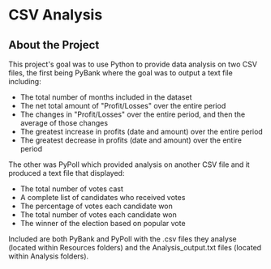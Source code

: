 # CSV Analysis
## About the Project
This project's goal was to use Python to provide data analysis on two CSV files, the first being PyBank where the goal was to output a text file including: 
- The total number of months included in the dataset
- The net total amount of "Profit/Losses" over the entire period
- The changes in "Profit/Losses" over the entire period, and then the average of those changes
- The greatest increase in profits (date and amount) over the entire period
- The greatest decrease in profits (date and amount) over the entire period

The other was PyPoll which provided analysis on another CSV file and it produced a text file that displayed:
- The total number of votes cast
- A complete list of candidates who received votes
- The percentage of votes each candidate won
- The total number of votes each candidate won
- The winner of the election based on popular vote

Included are both PyBank and PyPoll with the .csv files they analyse (located within Resources folders) and the Analysis_output.txt files (located within Analysis folders).